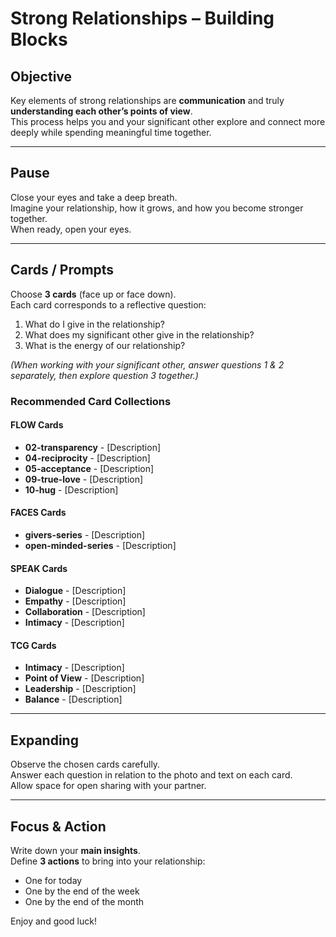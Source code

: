 # Strong Relationships – Building Blocks

## Objective
Key elements of strong relationships are **communication** and truly **understanding each other’s points of view**.  
This process helps you and your significant other explore and connect more deeply while spending meaningful time together.

---

## Pause
Close your eyes and take a deep breath.  
Imagine your relationship, how it grows, and how you become stronger together.  
When ready, open your eyes.

---

## Cards / Prompts
Choose **3 cards** (face up or face down).  
Each card corresponds to a reflective question:  

1. What do I give in the relationship?  
2. What does my significant other give in the relationship?  
3. What is the energy of our relationship?  

*(When working with your significant other, answer questions 1 & 2 separately, then explore question 3 together.)*


### Recommended Card Collections

#### FLOW Cards
- **02-transparency** - [Description]
- **04-reciprocity** - [Description]
- **05-acceptance** - [Description]
- **09-true-love** - [Description]
- **10-hug** - [Description]

#### FACES Cards
- **givers-series** - [Description]
- **open-minded-series** - [Description]

#### SPEAK Cards
- **Dialogue** - [Description]
- **Empathy** - [Description]
- **Collaboration** - [Description]
- **Intimacy** - [Description]

#### TCG Cards
- **Intimacy** - [Description]
- **Point of View** - [Description]
- **Leadership** - [Description]
- **Balance** - [Description]

---

## Expanding
Observe the chosen cards carefully.  
Answer each question in relation to the photo and text on each card.  
Allow space for open sharing with your partner.

---

## Focus & Action
Write down your **main insights**.  
Define **3 actions** to bring into your relationship:  
- One for today  
- One by the end of the week  
- One by the end of the month  

Enjoy and good luck!
